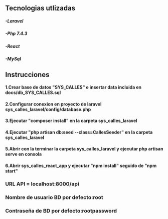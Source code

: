 ## Tecnologias utlizadas

##### -Laravel
##### -Php 7.4.3
##### -React
##### -MySql

## Instrucciones

#### 1.Crear base de datos "SYS_CALLES" e insertar data incluida en docs/db_SYS_CALLES.sql
#### 2.Configurar conexion en proyecto de laravel sys_calles_laravel/config/database.php
#### 3.Ejecutar "composer install" en la carpeta sys_calles_laravel
#### 4.Ejecutar "php artisan db:seed --class=CallesSeeder" en la carpeta sys_calles_laravel
#### 5.Abrir con la terminar la carpeta sys_calles_laravel y ejecutar php artisan serve en consola
#### 6.Abrir sys_calles_react_app y ejecutar "npm install" seguido de "npm start"


### URL API = localhost:8000/api
### Nombre de usuario BD por defecto:root 
### Contraseña de BD por defecto:rootpassword
 
